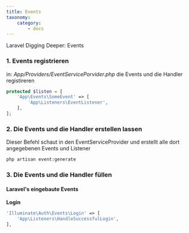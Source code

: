 ```yaml
---
title: Events
taxonomy:
    category:
        - docs
---
```


Laravel Digging Deeper: Events

### 1. Events registrieren

in: _App/Providers/EventServicePorvider.php_ die Events und die Handler registireren

```php
protected $listen = [
	'App\Events\SomeEvent' => [ 
    	'App\Listeners\EventListener',
    ],
];
```

### 2. Die Events und die Handler erstellen lassen

Dieser Befehl schaut in den EventServiceProvider und erstellt alle dort angegebenen Events und Listener

```bash
php artisan event:generate
```

### 3. Die Events und die Handler füllen



#### Laravel's eingebaute Events

**Login**

```php
'Illuminate\Auth\Events\Login' => [
	'App\Listeners\HandleSuccessfulLogin',
],
```